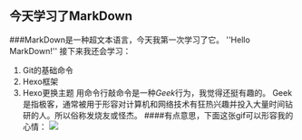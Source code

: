 ## **今天学习了MarkDown**
###MarkDown是一种超文本语言，今天我第一次学习了它。
''Hello MarkDown!''
接下来我还会学习：
1. Git的基础命令
1. Hexo框架
1. Hexo更换主题
用命令行敲命令是一种*Geek*行为，我觉得还挺有趣的。
Geek是指极客，通常被用于形容对计算机和网络技术有狂热兴趣并投入大量时间钻研的人。所以俗称发烧友或怪杰。
####有点意思，下面这张gif可以形容我的心情：
![](https://qgt-style.oss-cn-hangzhou.aliyuncs.com/newcoursep4/g1/g1-2-2/tenor.gif)



